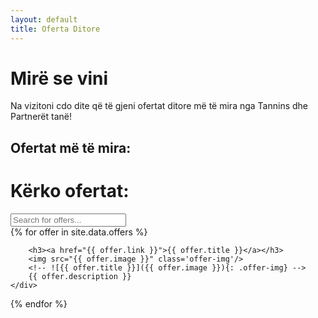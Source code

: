 ```yaml
---
layout: default
title: Oferta Ditore
---
```


# Mirë se vini

Na vizitoni cdo dite që të gjeni ofertat ditore më të mira nga Tannins dhe Partnerët tanë!

## Ofertat më të mira:

# Kërko ofertat:
<input type="text" id="offerSearch" placeholder="Search for offers...">


<div id="offersList">
{% for offer in site.data.offers %}
	<div class="offer-item">

	    <h3><a href="{{ offer.link }}">{{ offer.title }}</a></h3>
	    <img src="{{ offer.image }}" class='offer-img'/>
	    <!-- ![{{ offer.title }}]({{ offer.image }}){: .offer-img} -->
	    {{ offer.description }}
	</div>
{% endfor %}
</div>